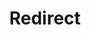﻿---
layout: src/layouts/Redirect.astro
title: Redirect
redirect: https://yamldoc.liuyan.wang/docs/administration/upgrading/legacy/upgrading-from-octopus-1.6-2.6.5
pubDate:  2023-01-01
navSearch: false
navSitemap: false
navMenu: false
---
